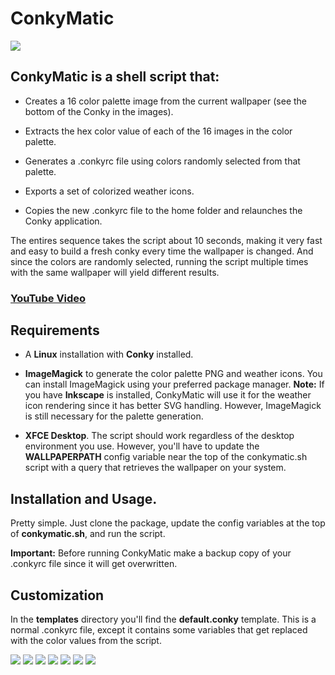 # ConkyMatic

<img src="https://i.imgur.com/5C8xmwo.png" />

## ConkyMatic is a shell script that:

* Creates a 16 color palette image from the current wallpaper (see the bottom of the Conky in the images).

* Extracts the hex color value of each of the 16 images in the color palette.

* Generates a .conkyrc file using colors randomly selected from that palette. 

* Exports a set of colorized weather icons.

* Copies the new .conkyrc file to the home folder and relaunches the Conky application.

The entires sequence takes the script about 10 seconds, making it very fast and easy to build a fresh conky every time the wallpaper is changed. And since the colors are randomly selected, running the script multiple times with the same wallpaper will yield different results.

### [YouTube Video](https://youtu.be/sq9HvFkPffM)

## Requirements
* A __Linux__ installation with __Conky__ installed.

* __ImageMagick__ to generate the color palette PNG and weather icons. You can install ImageMagick using your preferred package manager. __Note:__ If you have __Inkscape__ is installed, ConkyMatic will use it for the weather icon rendering since it has better SVG handling. However, ImageMagick is still necessary for the palette generation.

* __XFCE Desktop__. The script should work regardless of the desktop environment you use. However, you'll have to update the __WALLPAPERPATH__ config variable near the top of the conkymatic.sh script with a query that retrieves the wallpaper on your system.

## Installation and Usage.
Pretty simple. Just clone the package, update the config variables at the top of __conkymatic.sh__, and run the script.

__Important:__ Before running ConkyMatic make a backup copy of your .conkyrc file since it will get overwritten. 

## Customization
In the __templates__ directory you'll find the __default.conky__ template. This is a normal .conkyrc file, except it contains some variables that get replaced with the color values from the script.


<img src="https://i.imgur.com/Za81gmK.png" />





<img src="https://i.imgur.com/Z6UPjym.png" />

<img src="https://i.imgur.com/lKZKCx3.png" />

<img src="https://i.imgur.com/rsVC1AX.png" />




<img src="https://i.imgur.com/udb0bqo.png" />



<img src="https://i.imgur.com/YBHxfg1.png" />

<img src="https://i.imgur.com/mBXnK3t.png" />
